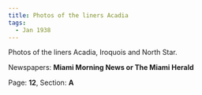```yaml
---  
title: Photos of the liners Acadia  
tags:  
  - Jan 1938  
---  
```

  
Photos of the liners Acadia, Iroquois and North Star.  
  
Newspapers: **Miami Morning News or The Miami Herald**  
  
Page: **12**, Section: **A** 
